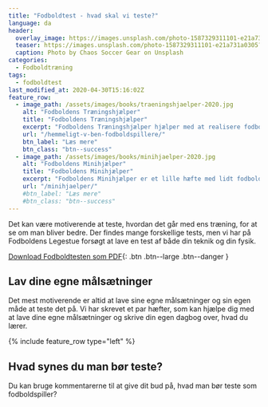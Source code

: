 ```yaml
---
title: "Fodboldtest - hvad skal vi teste?"
language: da
header:
  overlay_image: https://images.unsplash.com/photo-1587329311101-e21a731a0305?ixlib=rb-1.2.1&auto=format&fit=crop&h=600&w=1200&q=10
  teaser: https://images.unsplash.com/photo-1587329311101-e21a731a0305?ixlib=rb-1.2.1&auto=format&fit=crop&h=300&w=400&q=10
  caption: Photo by Chaos Soccer Gear on Unsplash
categories:
  - Fodboldtræning
tags:
  - fodboldtest
last_modified_at: 2020-04-30T15:16:02Z
feature_row:
  - image_path: /assets/images/books/traeningshjaelper-2020.jpg
    alt: "Fodboldens Træningshjælper"
    title: "Fodboldens Træningshjælper"
    excerpt: "Fodboldens Træningshjælper hjælper med at realisere fodbolddrømmen gennem målsætninger og træningsråd. Dit hemmelige våben til at blive bedre til fodbold. Hæftet giver dig gode råd til, hvordan du kan blive bedre, samtidig med at du kan holde styr på træningen."
    url: "/hemmeligt-v-ben-fodboldspillere/"
    btn_label: "Læs mere"
    btn_class: "btn--success"
  - image_path: /assets/images/books/minihjaelper-2020.jpg
    alt: "Fodboldens Minihjælper"
    title: "Fodboldens Minihjælper"
    excerpt: "Fodboldens Minihjælper er et lille hæfte med lidt fodboldøvelser til dig og din kammerat. Hæftet viser også, hvordan du kan lave dit eget fodboldkørekort og skrive ned, hvordan din fremgang er."
    url: "/minihjaelper/"
    #btn_label: "Læs mere"
    #btn_class: "btn--success"
---
```


Det kan være motiverende at teste, hvordan det går med ens træning, for at se om man bliver bedre. Der findes mange forskellige tests, men vi har på Fodboldens Legestue forsøgt at lave en test af både din teknik og din fysik.

[<i class='far fa-file-pdf'></i> Download Fodboldtesten som PDF](/assets/pdf/fodboldtest.pdf){: .btn .btn--large .btn--danger }

## Lav dine egne målsætninger

Det mest motiverende er altid at lave sine egne målsætninger og sin egen måde at teste det på. Vi har skrevet et par hæfter, som kan hjælpe dig med at lave dine egne målsætninger og skrive din egen dagbog over, hvad du lærer.

{% include feature_row type="left" %}

## Hvad synes du man bør teste?

Du kan bruge kommentarerne til at give dit bud på, hvad man bør teste som fodboldspiller?
